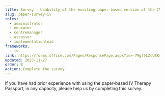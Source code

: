 ```yaml
---
title: Survey - Usability of the existing paper-based version of the IV Therapy Passport
slug: paper-survey-iv
roles:
  - administrator
  - educator
  - centremanager
  - assessor
  - implementationlead
frameworks:
  - iv
link: https://forms.office.com/Pages/ResponsePage.aspx?id=-79gf9LZcUSKsPyF5z_3qaAc2w2IDfJMqxRj47x0kgVUQ1c1UjQ0OENIUzZYSjJaWUpEMUZaOERTUyQlQCN0PWcu
updated: 2023-11-27
order: 8
action: Complete the survey
---
```

If you have had prior experience with using the paper-based IV Therapy Passport, in any capacity, please help us by completing this survey.